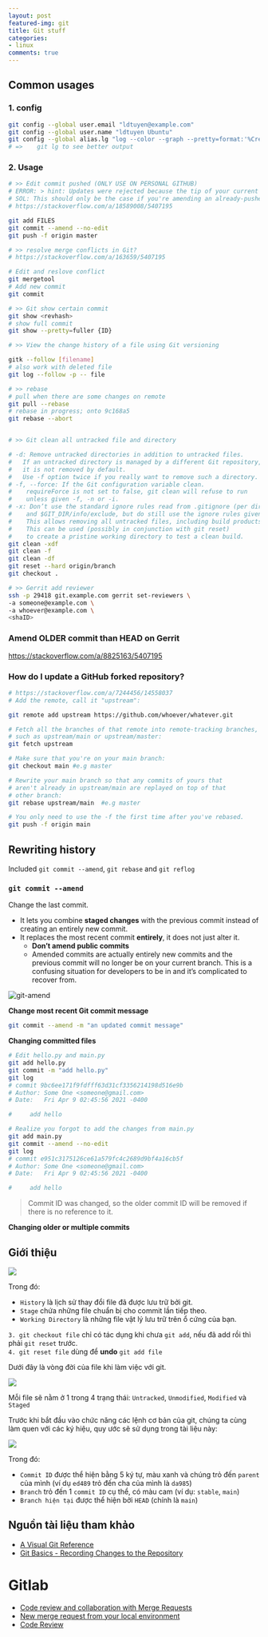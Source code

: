 ```yaml
---
layout: post
featured-img: git
title: Git stuff
categories:
- linux
comments: true
---
```

## Common usages
### 1. config
```bash
git config --global user.email "ldtuyen@example.com"
git config --global user.name "ldtuyen Ubuntu"
git config --global alias.lg "log --color --graph --pretty=format:'%Cred%h%Creset -%C(yellow)%d%Creset %s %Cgreen(%cr) %C(bold blue)<%an>%Creset' --abbrev-commit"
# =>	git lg to see better output
```

### 2. Usage
```bash
# >> Edit commit pushed (ONLY USE ON PERSONAL GITHUB)
# ERROR: > hint: Updates were rejected because the tip of your current branch is behind
# SOL: This should only be the case if you're amending an already-pushed commit. 
# https://stackoverflow.com/a/18589008/5407195

git add FILES
git commit --amend --no-edit
git push -f origin master

# >> resolve merge conflicts in Git?
# https://stackoverflow.com/a/163659/5407195

# Edit and reslove conflict
git mergetool
# Add new commit
git commit

# >> Git show certain commit
git show <revhash> 
# show full commit
git show --pretty=fuller {ID}

# >> View the change history of a file using Git versioning

gitk --follow [filename]
# also work with deleted file
git log --follow -p -- file

# >> rebase
# pull when there are some changes on remote
git pull --rebase
# rebase in progress; onto 9c168a5
git rebase --abort


# >> Git clean all untracked file and directory

# -d: Remove untracked directories in addition to untracked files. 
#   If an untracked directory is managed by a different Git repository, 
#   it is not removed by default. 
#   Use -f option twice if you really want to remove such a directory.
# -f, --force: If the Git configuration variable clean.
#    requireForce is not set to false, git clean will refuse to run 
#    unless given -f, -n or -i.
# -x: Don’t use the standard ignore rules read from .gitignore (per directory) 
#    and $GIT_DIR/info/exclude, but do still use the ignore rules given with -e options. 
#    This allows removing all untracked files, including build products. 
#    This can be used (possibly in conjunction with git reset) 
#    to create a pristine working directory to test a clean build.
git clean -xdf
git clean -f
git clean -df
git reset --hard origin/branch
git checkout .

# >> Gerrit add reviewer
ssh -p 29418 git.example.com gerrit set-reviewers \
-a someone@example.com \
-a whoever@example.com \
<shaID>
```

### Amend OLDER commit than HEAD on Gerrit

https://stackoverflow.com/a/8825163/5407195

### How do I update a GitHub forked repository?
```bash
# https://stackoverflow.com/a/7244456/14558037
# Add the remote, call it "upstream":

git remote add upstream https://github.com/whoever/whatever.git

# Fetch all the branches of that remote into remote-tracking branches,
# such as upstream/main or upstream/master:
git fetch upstream

# Make sure that you're on your main branch:
git checkout main #e.g master

# Rewrite your main branch so that any commits of yours that
# aren't already in upstream/main are replayed on top of that
# other branch:
git rebase upstream/main  #e.g master

# You only need to use the -f the first time after you've rebased.
git push -f origin main
```

## Rewriting history

Included `git commit --amend`, `git rebase` and `git reflog`

### `git commit --amend`
Change the last commit.

- It lets you combine **staged changes** with the previous commit instead of creating an entirely new commit.
- It replaces the most recent commit **entirely**, it does not just alter it.
  - **Don’t amend public commits**
  - Amended commits are actually entirely new commits and the previous commit will no longer be on your current branch. This is a confusing situation for developers to be in and it’s complicated to recover from.

![git-amend](/images/posts/git/git-amend.svg)

**Change most recent Git commit message**
```bash
git commit --amend -m "an updated commit message"
```

**Changing committed files**
```bash
# Edit hello.py and main.py 
git add hello.py 
git commit -m "add hello.py"
git log
# commit 9bc6ee171f9fdfff63d31cf3356214198d516e9b
# Author: Some One <someone@gmail.com>
# Date:   Fri Apr 9 02:45:56 2021 -0400

#     add hello

# Realize you forgot to add the changes from main.py 
git add main.py 
git commit --amend --no-edit
git log
# commit e951c3175126ce61a579fc4c2689d9bf4a16cb5f
# Author: Some One <someone@gmail.com>
# Date:   Fri Apr 9 02:45:56 2021 -0400

#     add hello
```
> Commit ID was changed, so the older commit ID will be removed if there is no reference to it.

**Changing older or multiple commits**


## Giới thiệu 
![](/images/posts/git/git-gioi-thieu.svg)

Trong đó:
- `History` là lịch sử thay đổi file đã được lưu trữ bởi git.
- `Stage` chứa những file chuẩn bị cho commit lần tiếp theo.
- `Working Directory` là những file vật lý lưu trữ trên ổ cứng của bạn.

`3. git checkout file`  chỉ có tác dụng khi chưa `git add`, nếu đã add rồi thì phải `git reset` trước.  
`4. git reset file` dùng để **undo** `git add file`  

Dưới đây là vòng đời của file khi làm việc với git.

![](/images/posts/git/file-lifeCycle.svg)

Mỗi file sẽ nằm ở 1 trong 4 trạng thái: `Untracked`, `Unmodified`, `Modified` và `Staged`

Trước khi bắt đầu vào chức năng các lệnh cơ bản của git, chúng ta cùng làm quen với các ký hiệu, quy ước sẽ sử dụng trong tài liệu này:

![](/images/posts/git/git-convention.png)

Trong đó:
- `Commit ID` được thể hiện bằng 5 ký tự, màu xanh và chúng trỏ đến `parent` của mình (ví dụ `ed489` trỏ đến cha của mình là `da985`)
- `Branch` trỏ đến 1 `commit ID` cụ thể, có màu cam (ví dụ: `stable`, `main`)
- `Branch hiện tại` được thể hiện bởi `HEAD` (chính là `main`)


## Nguồn tài liệu tham khảo
- [A Visual Git Reference](https://marklodato.github.io/visual-git-guide/index-en.html)
- [Git Basics - Recording Changes to the Repository](https://git-scm.com/book/en/v2/Git-Basics-Recording-Changes-to-the-Repository)


# Gitlab
- [Code review and collaboration with Merge Requests](https://docs.gitlab.com/ee/university/training/topics/merge_requests.html)
- [New merge request from your local environment](https://docs.gitlab.com/ee/user/project/merge_requests/creating_merge_requests.html)
- [Code Review](https://github.com/thoughtbot/guides/tree/main/code-review)




